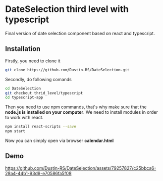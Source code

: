 # DateSelection third level with typescript
Final version of date selection component based on react and typescript.

## Installation
Firstly, you need to clone it
```bash
git clone https://github.com/Dustin-RS/DateSelection.git
```
Secondly, do following comands
```bash
cd DateSelection
git checkout thrid_level/typescript
cd typescript-app
```
Then you need to use npm commands, that's why make sure that the **node.js is installed on your computer**.
We need to install modules in order to work with react.
```bash
npm install react-scripts --save
npm start
```
Now you can simply open via browser **calendar.html**

## Demo

https://github.com/Dustin-RS/DateSelection/assets/79257827/c25bbca6-28a4-44b1-93d9-e70586fa5f08

